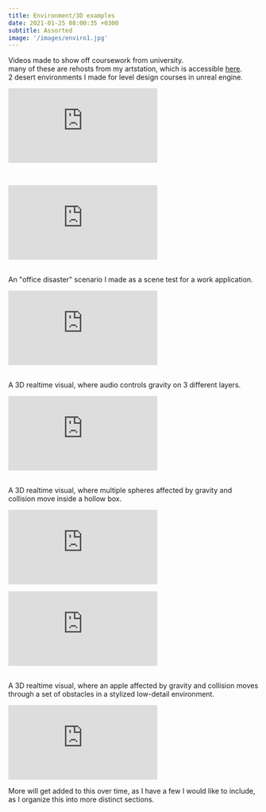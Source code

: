 ```yaml
---
title: Environment/3D examples
date: 2021-01-25 08:00:35 +0300
subtitle: Assorted
image: '/images/enviro1.jpg'
---
```


Videos made to show off coursework from university.
<br>
many of these are rehosts from my artstation, which is accessible <a href="https://www.artstation.com/jestersp">here</a>.
<br>
2 desert environments I made for level design courses in unreal engine.
<p><iframe src="https://www.youtube.com/embed/bMkiyouit6A" frameborder="0" allowfullscreen></iframe></p>
<br>
<p><iframe src="https://www.youtube.com/embed/vXVflKv_leM" frameborder="0" allowfullscreen></iframe></p>
<br>
An "office disaster" scenario I made as a scene test for a work application.
<p><iframe src="https://www.youtube.com/embed/JZE-1km0Vlg" frameborder="0" allowfullscreen></iframe></p>
<br>
A 3D realtime visual, where audio controls gravity on 3 different layers.
<p><iframe src="https://www.youtube.com/embed/2CpOobisJ6w" frameborder="0" allowfullscreen></iframe></p>
<br>
A 3D realtime visual, where multiple spheres affected by gravity and collision move inside a hollow box.
<p><iframe src="https://www.youtube.com/embed/xb-S3F-5BHY" frameborder="0" allowfullscreen></iframe></p>
<p><iframe src="https://www.youtube.com/embed/bZkOZuHvHss" frameborder="0" allowfullscreen></iframe></p>
<br>
A 3D realtime visual, where an apple affected by gravity and collision moves through a set of obstacles in a stylized low-detail environment.
<p><iframe src="https://www.youtube.com/embed/DeLsRUKP_HA" frameborder="0" allowfullscreen></iframe></p>
More will get added to this over time, as I have a few I would like to include, as I organize this into more distinct sections.
